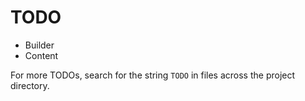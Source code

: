 # TODO

* Builder
* Content

For more TODOs, search for the string `TODO` in files across the project directory.
